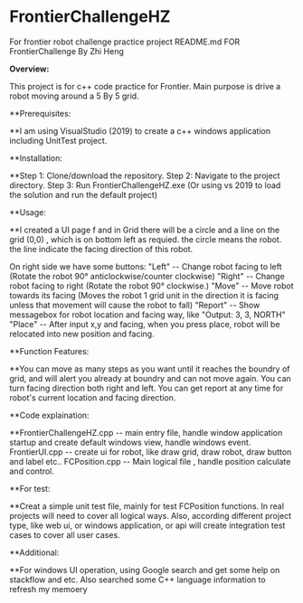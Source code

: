 # FrontierChallengeHZ
For frontier robot challenge practice project
README.md FOR FrontierChallenge By Zhi Heng

**Overview:**

This project is for c++ code practice for Frontier. Main purpose is drive a robot moving around a 5 By 5 grid.

**Prerequisites:

**I am using VisualStudio (2019) to create a c++ windows application including UnitTest project.

**Installation:

**Step 1: Clone/download the repository.
Step 2: Navigate to the project directory.
Step 3: Run FrontierChallengeHZ.exe (Or using vs 2019 to load the solution and run the default project)

**Usage:

**I created a UI page f
and in Grid there will be a circle and a line on the grid (0,0) , which is on bottom left as requied. 
the circle means the robot.
the line indicate the facing direction of this robot.

On right side we have some buttons:
"Left" -- Change robot facing to left (Rotate the robot 90° anticlockwise/counter clockwise)
"Right" -- Change robot facing to right (Rotate the robot 90° clockwise.)
"Move" -- Move robot towards its facing (Moves the robot 1 grid unit in the direction it is facing unless that movement will cause the robot to fall)
"Report" -- Show messagebox for robot location and facing way, like "Output: 3, 3, NORTH"
"Place" -- After input x,y and facing, when you press place, robot will be relocated into new position and facing.

**Function Features:

**You can move as many steps as you want until it reaches the boundry of grid, and will alert you already at boundry and can not move again.
You can turn facing direction both right and left.
You can get report at any time for robot's current location and facing direction.

**Code explaination:

**FrontierChallengeHZ.cpp -- main entry file, handle window application startup and create default windows view, handle windows event.
FrontierUI.cpp -- create ui for robot, like draw grid, draw robot, draw button and label etc..
FCPosition.cpp -- Main logical file , handle position calculate and control. 

**For test:

**Creat a simple unit test file, mainly for test FCPosition functions. In real projects will need to cover all logical ways.
Also, according different project type, like web ui, or windows application, or api will create integration test cases to cover all user cases.

**Additional:

**For windows UI operation, using Google search and get some help on stackflow and etc. 
Also searched some C++ language information to refresh my memoery
